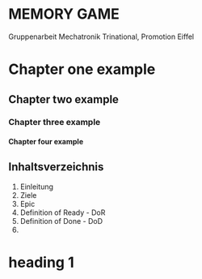 # MEMORY GAME
Gruppenarbeit Mechatronik Trinational, Promotion Eiffel

# Chapter one example
## Chapter two example
### Chapter three example
#### Chapter four example

## Inhaltsverzeichnis

1. Einleitung
2. Ziele
3. Epic
4. Definition of Ready - DoR
5. Definition of Done - DoD
6. 

heading 1
=============
